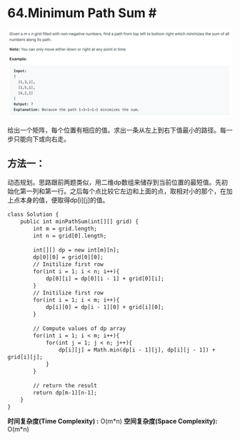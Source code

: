 # 64.Minimum Path Sum \#

![](.gitbook/assets/image%20%2871%29.png)

给出一个矩阵，每个位置有相应的值。求出一条从左上到右下值最小的路径。每一步只能向下或向右走。

## 方法一：

动态规划。思路跟前两题类似，用二维dp数组来储存到当前位置的最短值。先初始化第一列和第一行。之后每个点比较它左边和上面的点，取相对小的那个，在加上点本身的值，便取得dp\[i\]\[j\]的值。

```text
class Solution {
    public int minPathSum(int[][] grid) {
        int m = grid.length;
        int n = grid[0].length;
        
        int[][] dp = new int[m][n];
        dp[0][0] = grid[0][0];
        // Initilize first row
        for(int i = 1; i < n; i++){
            dp[0][i] = dp[0][i - 1] + grid[0][i];
        }
        // Initilize first row
        for(int i = 1; i < m; i++){
            dp[i][0] = dp[i - 1][0] + grid[i][0];
        }
        
        // Compute values of dp array
        for(int i = 1; i < m; i++){
            for(int j = 1; j < n; j++){
                dp[i][j] = Math.min(dp[i - 1][j], dp[i][j - 1]) + grid[i][j];
            }
        }
        
        // return the result
        return dp[m-1][n-1];
    }
}
```

**时间复杂度\(Time Complexity\) :** O\(m\*n\)          **空间复杂度\(Space Complexity\):** O\(m\*n\)

